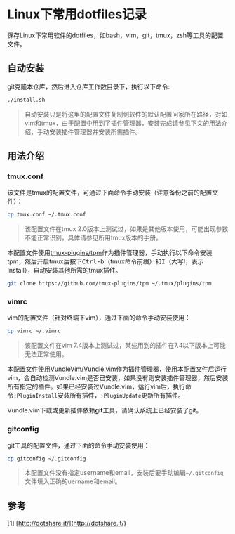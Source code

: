 # Linux下常用dotfiles记录

保存Linux下常用软件的dotfiles，如bash，vim，git，tmux，zsh等工具的配置文件。

## 自动安装

git克隆本仓库，然后进入仓库工作数目录下，执行以下命令:

```bash
./install.sh
```

> 自动安装只是将这里的配置文件复制到软件的默认配置问家所在路径，对如vim和tmux，由于配置中用到了插件管理器，安装完成请参见下文的用法介绍，手动安装插件管理器并安装所需插件。

## 用法介绍

### tmux.conf

该文件是tmux的配置文件，可通过下面命令手动安装（注意备份之前的配置文件）：

```bash
cp tmux.conf ~/.tmux.conf
```

> 该配置文件在tmux 2.0版本上测试过，如果是其他版本使用，可能出现参数不能正常识别，具体请参见所用tmux版本的手册。

本配置文件使用[tmux-plugins/tpm](https://github.com/tmux-plugins/tpm)作为插件管理器，手动执行以下命令安装tpm，然后开启tmux后按下<kbd>Ctrl-b</kbd>（tmux命令前缀）和<kbd>I</kbd>（大写I，表示Install），自动安装其他所需的tmux插件。

```bash
git clone https://github.com/tmux-plugins/tpm ~/.tmux/plugins/tpm
```

### vimrc

vim的配置文件（针对终端下vim），通过下面的命令手动安装使用：

```bash
cp vimrc ~/.vimrc
```

> 该配置文件在vim 7.4版本上测试过，某些用到的插件在7.4以下版本上可能无法正常使用。

本配置文件使用[VundleVim/Vundle.vim](https://github.com/VundleVim/Vundle.vim)作为插件管理器，使用本配置文件后运行vim，会自动检测Vundle.vim是否已安装，如果没有则安装插件管理器，然后安装所有指定的插件。如果已经安装过Vundle.vim，运行vim后，执行命令`:PluginInstall`安装所有插件，`:PluginUpdate`更新所有插件。

Vundle.vim下载或更新插件依赖**git**工具，请确认系统上已经安装了git。

### gitconfig

git工具的配置文件，通过下面的命令手动安装使用：

```bash
cp gitconfig ~/.gitconfig
```

> 本配置文件没有指定username和email，安装后要手动编辑`~/.gitconfig`文件填入正确的uername和email。


## 参考

[1] [http://dotshare.it/](http://dotshare.it/)
